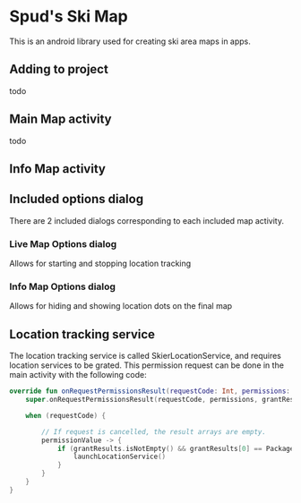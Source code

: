 # Spud's Ski Map
This is an android library used for creating ski area maps in apps.

## Adding to project
todo

## Main Map activity
todo

## Info Map activity

## Included options dialog
There are 2 included dialogs corresponding to each included map activity.

### Live Map Options dialog
Allows for starting and stopping location tracking

### Info Map Options dialog
Allows for hiding and showing location dots on the final map


## Location tracking service
The location tracking service is called SkierLocationService, 
and requires location services to be grated. This permission request can be done in the main activity with the following code:
```kotlin
override fun onRequestPermissionsResult(requestCode: Int, permissions: Array<String>, grantResults: IntArray) {
	super.onRequestPermissionsResult(requestCode, permissions, grantResults)

	when (requestCode) {

		// If request is cancelled, the result arrays are empty.
		permissionValue -> {
			if (grantResults.isNotEmpty() && grantResults[0] == PackageManager.PERMISSION_GRANTED) {
				launchLocationService()
			}
		}
	}
}
```